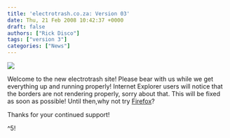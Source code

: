 ```yaml
---
title: 'electrotrash.co.za: Version 03'
date: Thu, 21 Feb 2008 10:42:37 +0000
draft: false
authors: ["Rick Disco"]
tags: ["version 3"]
categories: ["News"]
---
```


![](/images/sml_e-white.png)

Welcome to the new electrotrash site! Please bear with us while we get everything up and running properly! Internet Explorer users will notice that the borders are not rendering properly, sorry about that. This will be fixed as soon as possible! Until then,why not try [Firefox](http://www.mozilla.com/en-US/firefox/)?

Thanks for your continued support!

^5!